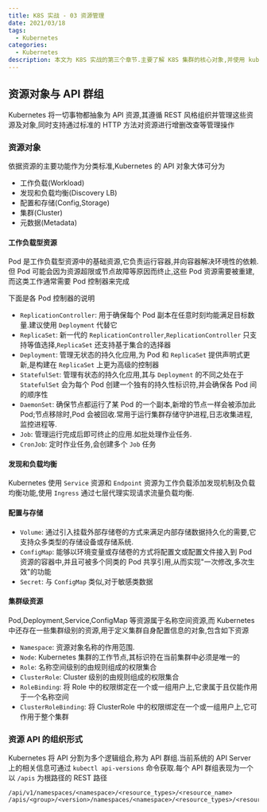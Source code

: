 ```yaml
---
title: K8S 实战 - 03 资源管理
date: 2021/03/18
tags:
  - Kubernetes
categories:
  - Kubernetes
description: 本文为 K8S 实战的第三个章节.主要了解 K8S 集群的核心对象,并使用 kubeadm 简单部署集群,了解 K8S 命令行管理工具 kubectl 的使用
---
```


## 资源对象与 API 群组

Kubernetes 将一切事物都抽象为 API 资源,其遵循 REST 风格组织并管理这些资源及对象,同时支持通过标准的 HTTP 方法对资源进行增删改查等管理操作

### 资源对象

依据资源的主要功能作为分类标准,Kubernetes 的 API 对象大体可分为

- 工作负载(Workload)
- 发现和负载均衡(Discovery LB)
- 配置和存储(Config,Storage)
- 集群(Cluster)
- 元数据(Metadata)

#### 工作负载型资源

Pod 是工作负载型资源中的基础资源,它负责运行容器,并向容器解决环境性的依赖.但 Pod 可能会因为资源超限或节点故障等原因而终止,这些 Pod 资源需要被重建,而这类工作通常需要 Pod 控制器来完成

下面是各 Pod 控制器的说明

- `ReplicationController`: 用于确保每个 Pod 副本在任意时刻均能满足目标数量.建议使用 `Deployment` 代替它
- `ReplicaSet`: 新一代的 `ReplicationController`,`ReplicationController` 只支持等值选择,`ReplicaSet` 还支持基于集合的选择器
- `Deployment`: 管理无状态的持久化应用,为 Pod 和 `ReplicaSet` 提供声明式更新,是构建在 `ReplicaSet` 上更为高级的控制器
- `StatefulSet`: 管理有状态的持久化应用,其与 `Deployment` 的不同之处在于 `StatefulSet` 会为每个 Pod 创建一个独有的持久性标识符,并会确保各 Pod 间的顺序性
- `DaemonSet`: 确保节点都运行了某 Pod 的一个副本,新增的节点一样会被添加此 Pod;节点移除时,Pod 会被回收.常用于运行集群存储守护进程,日志收集进程,监控进程等.
- `Job`: 管理运行完成后即可终止的应用.如批处理作业任务.
- `CronJob`: 定时作业任务,会创建多个 `Job` 任务

#### 发现和负载均衡

Kubernetes 使用 `Service` 资源和 `Endpoint` 资源为工作负载添加发现机制及负载均衡功能,使用 `Ingress` 通过七层代理实现请求流量负载均衡.

#### 配置与存储

- `Volume`: 通过引入挂载外部存储卷的方式来满足内部存储数据持久化的需要,它支持众多类型的存储设备或存储系统.
- `ConfigMap`: 能够以环境变量或存储卷的方式将配置文或配置文件接入到 Pod 资源的容器中,并且可被多个同类的 Pod 共享引用,从而实现"一次修改,多次生效"的功能
- `Secret`: 与 `ConfigMap` 类似,对于敏感类数据

#### 集群级资源

Pod,Deployment,Service,ConfigMap 等资源属于名称空间资源,而 Kubernetes 中还存在一些集群级别的资源,用于定义集群自身配置信息的对象,包含如下资源

- `Namespace`: 资源对象名称的作用范围.
- `Node`: Kubernetes 集群的工作节点,其标识符在当前集群中必须是唯一的
- `Role`: 名称空间级别的由规则组成的权限集合
- `ClusterRole`: Cluster 级别的由规则组成的权限集合
- `RoleBinding`: 将 Role 中的权限绑定在一个或一组用户上,它隶属于且仅能作用于一个名称空间
- `ClusterRoleBinding`: 将 ClusterRole 中的权限绑定在一个或一组用户上,它可作用于整个集群

### 资源 API 的组织形式

Kubernetes 将 API 分割为多个逻辑组合,称为 API 群组.当前系统的 API Server 上的相关信息可通过 `kubectl api-versions` 命令获取.每个 API 群组表现为一个以 `/apis` 为根路径的 REST 路径

```text
/api/v1/namespaces/<namespace>/<resource_types>/<resource_name>
/apis/<group>/<version>/namespaces/<namespace>/<resource_types>/<resource_name>
```

